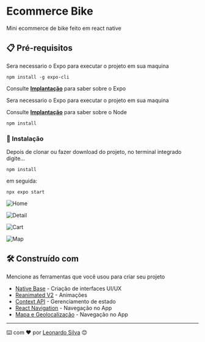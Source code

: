 # Ecommerce Bike

Mini ecommerce de bike feito em react native 

## 📋 Pré-requisitos

Sera necessario o Expo para executar o projeto em sua maquina

```
npm install -g expo-cli
```

Consulte **[Implantação](https://docs.expo.dev/)** para saber sobre o Expo

Sera necessario o Expo para executar o projeto em sua maquina

Consulte **[Implantação](https://nodejs.org/en)** para saber sobre o Node

```
npm install
```

### 🔧 Instalação

Depois de clonar ou fazer download do projeto, no terminal integrado digite...

```
npm install
```

em seguida:

```
npx expo start
```
![Home](https://github.com/leonardosilva97/Ecommerce_eBike/blob/main/assets/README/Home.PNG)

![Detail](https://github.com/leonardosilva97/Ecommerce_eBike/blob/main/assets/README/Detail.PNG)

![Cart](https://github.com/leonardosilva97/Ecommerce_eBike/blob/main/assets/README/Cart.PNG)

![Map](https://github.com/leonardosilva97/Ecommerce_eBike/blob/main/assets/README/Map.PNG)


## 🛠️ Construído com

Mencione as ferramentas que você usou para criar seu projeto

* [Native Base](https://nativebase.io/) - Criação de interfaces UI/UX
* [Reanimated V2](https://docs.swmansion.com/react-native-reanimated/) - Animações
* [Context API](https://legacy.reactjs.org/docs/context.html) - Gerenciamento de estado
* [React Navigation](https://reactnavigation.org/) - Navegação no App
* [Mapa e Geolocalização](https://cloud.google.com/apis?hl=pt-br) - Navegação no App

---
⌨️ com ❤️ por [Leonardo Silva](https://github.com/leonardosilva97) 😊
